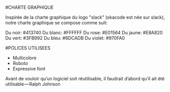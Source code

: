 #CHARTE GRAPHIQUE

Inspirée de la charte graphique du logo "slack" (okacode est née sur slack), notre charte graphique se compose comme suit:

Du noir: #413740
Du blanc: #FFFFFF
Du rose: #E01564
Du jaune: #E8A820
Du vert: #3FB992
Du bleu: #6DCADB
Du violet: #970FA0

#POLICES UTILISEES

- Multicolore
- Roboto
- Expressive font

Avant de vouloir qu’un logiciel soit réutilisable, il faudrait d’abord qu’il ait été utilisable — Ralph Johnson

